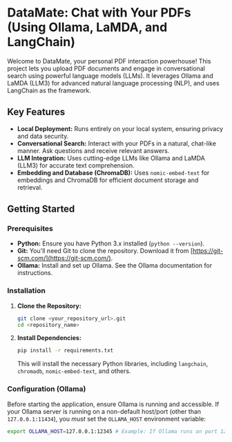 # DataMate: Chat with Your PDFs (Using Ollama, LaMDA, and LangChain)

Welcome to DataMate, your personal PDF interaction powerhouse! This project lets you upload PDF documents and engage in conversational search using powerful language models (LLMs). It leverages Ollama and LaMDA (LLM3) for advanced natural language processing (NLP), and uses LangChain as the framework.

## Key Features

*   **Local Deployment:** Runs entirely on your local system, ensuring privacy and data security.
*   **Conversational Search:** Interact with your PDFs in a natural, chat-like manner. Ask questions and receive relevant answers.
*   **LLM Integration:** Uses cutting-edge LLMs like Ollama and LaMDA (LLM3) for accurate text comprehension.
*   **Embedding and Database (ChromaDB):** Uses `nomic-embed-text` for embeddings and ChromaDB for efficient document storage and retrieval.

## Getting Started

### Prerequisites

*   **Python:** Ensure you have Python 3.x installed (`python --version`).
*   **Git:** You'll need Git to clone the repository. Download it from [https://git-scm.com/](https://git-scm.com/).
*   **Ollama:** Install and set up Ollama. See the Ollama documentation for instructions.

### Installation

1.  **Clone the Repository:**

    ```bash
    git clone <your_repository_url>.git
    cd <repository_name>
    ```

2.  **Install Dependencies:**

    ```bash
    pip install -r requirements.txt
    ```

    This will install the necessary Python libraries, including `langchain`, `chromadb`, `nomic-embed-text`, and others.

### Configuration (Ollama)

Before starting the application, ensure Ollama is running and accessible. If your Ollama server is running on a non-default host/port (other than `127.0.0.1:11434`), you *must* set the `OLLAMA_HOST` environment variable:

```bash
export OLLAMA_HOST=127.0.0.1:12345 # Example: If Ollama runs on port 12345